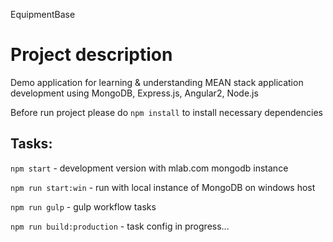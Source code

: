 EquipmentBase

# Project description

Demo application for learning & understanding MEAN stack application development
using MongoDB, Express.js, Angular2, Node.js

Before run project please do `npm install` to install necessary dependencies

## Tasks:

`npm start` - development version with mlab.com mongodb instance

`npm run start:win` - run with local instance of MongoDB on windows host

`npm run gulp` - gulp workflow tasks

`npm run build:production` - task config in progress...
